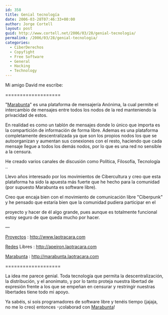 ```yaml
---
id: 358
title: Genial tecnologí­a
date: 2006-03-28T07:46:33+00:00
author: Jorge Cortell
layout: post
guid: http://www.cortell.net/2006/03/28/genial-tecnologia/
permalink: /2006/03/28/genial-tecnologia/
categories:
  - CiberDerechos
  - Copyfight
  - Free Software
  - General
  - Hacking
  - Technology
---
```

Mi amigo David me escribe:

===================

"[Marabunta](http://marabunta.laotracara.com)" es una plataforma de mensajerí­a Anónima, la cual permite el intercambio de mensajes entre todos los nodos de la red manteniendo la privacidad de estos.

En realidad es como un tablón de mensajes donde lo único que importa es la compartición de información de forma libre. Ademas es una plataforma completamente descentralizada ya que son los propios nodos los que se autoorganizan y aumentan sus conexiones con el resto, haciendo que cada mensaje llegue a todos los demás nodos, por lo que es una red no sensible a la censura.

He creado varios canales de discusión como Polí­tica, Filosofí­a, Tecnologí­a ..

Llevo años interesado por los movimientos de Cibercultura y creo que esta plataforma ha sido la apuesta más fuerte que he hecho para la comunidad (por supuesto Marabunta es software libre).

Creo que encaja bien con el movimiento de comunicación libre "Ciberpunk" y he pensado que estarí­a bien que la comunidad pudiera participar en el
  
proyecto y hacer de él algo grande, pues aunque es totalmente funcional estoy seguro de que queda mucho por hacer.

—
  
[Proyectos](http://www.laotracara.com) : http://www.laotracara.com
  
[Redes](http://apeiron.laotracara.com) Libres : http://apeiron.laotracara.com
  
[Marabunta](http://marabunta.laotracara.com) : http://marabunta.laotracara.com

===================

La idea me parece genial. Toda tecnologí­a que permita la descentralización, la distribución, y el anonimato, y por lo tanto proteja nuestra libertad de expresión frente a los que se empeñan en censurar y restringir nuestras libertades tiene todo mi apoyo.

Ya sabéis, si sois programadores de software libre y tenéis tiempo (jajaja, no me lo creo) entonces -¡colaborad con [Marabunta](http://marabunta.laotracara.com)!